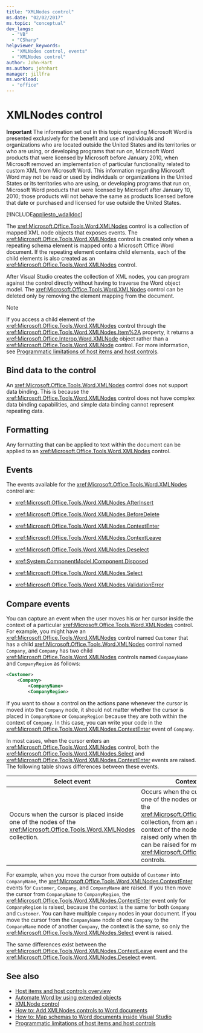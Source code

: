```yaml
---
title: "XMLNodes control"
ms.date: "02/02/2017"
ms.topic: "conceptual"
dev_langs:
  - "VB"
  - "CSharp"
helpviewer_keywords:
  - "XMLNodes control, events"
  - "XMLNodes control"
author: John-Hart
ms.author: johnhart
manager: jillfra
ms.workload:
  - "office"
---
```

# XMLNodes control
  **Important** The information set out in this topic regarding Microsoft Word is presented exclusively for the benefit and use of individuals and organizations who are located outside the United States and its territories or who are using, or developing programs that run on, Microsoft Word products that were licensed by Microsoft before January 2010, when Microsoft removed an implementation of particular functionality related to custom XML from Microsoft Word. This information regarding Microsoft Word may not be read or used by individuals or organizations in the United States or its territories who are using, or developing programs that run on, Microsoft Word products that were licensed by Microsoft after January 10, 2010; those products will not behave the same as products licensed before that date or purchased and licensed for use outside the United States.

 [!INCLUDE[appliesto_wdalldoc](../vsto/includes/appliesto-wdalldoc-md.md)]

 The <xref:Microsoft.Office.Tools.Word.XMLNodes> control is a collection of mapped XML node objects that exposes events. The <xref:Microsoft.Office.Tools.Word.XMLNodes> control is created only when a repeating schema element is mapped onto a Microsoft Office Word document. If the repeating element contains child elements, each of the child elements is also created as an <xref:Microsoft.Office.Tools.Word.XMLNodes> control.

 After Visual Studio creates the collection of XML nodes, you can program against the control directly without having to traverse the Word object model. The <xref:Microsoft.Office.Tools.Word.XMLNodes> control can be deleted only by removing the element mapping from the document.

> [!NOTE]
>  If you access a child element of the <xref:Microsoft.Office.Tools.Word.XMLNodes> control through the <xref:Microsoft.Office.Tools.Word.XMLNodes.Item%2A> property, it returns a <xref:Microsoft.Office.Interop.Word.XMLNode> object rather than a <xref:Microsoft.Office.Tools.Word.XMLNode> control. For more information, see [Programmatic limitations of host items and host controls](../vsto/programmatic-limitations-of-host-items-and-host-controls.md).

## Bind data to the control
 An <xref:Microsoft.Office.Tools.Word.XMLNodes> control does not support data binding. This is because the <xref:Microsoft.Office.Tools.Word.XMLNodes> control does not have complex data binding capabilities, and simple data binding cannot represent repeating data.

## Formatting
 Any formatting that can be applied to text within the document can be applied to an <xref:Microsoft.Office.Tools.Word.XMLNodes> control.

## Events
 The events available for the <xref:Microsoft.Office.Tools.Word.XMLNodes> control are:

-   <xref:Microsoft.Office.Tools.Word.XMLNodes.AfterInsert>

-   <xref:Microsoft.Office.Tools.Word.XMLNodes.BeforeDelete>

-   <xref:Microsoft.Office.Tools.Word.XMLNodes.ContextEnter>

-   <xref:Microsoft.Office.Tools.Word.XMLNodes.ContextLeave>

-   <xref:Microsoft.Office.Tools.Word.XMLNodes.Deselect>

-   <xref:System.ComponentModel.IComponent.Disposed>

-   <xref:Microsoft.Office.Tools.Word.XMLNodes.Select>

-   <xref:Microsoft.Office.Tools.Word.XMLNodes.ValidationError>

## Compare events
 You can capture an event when the user moves his or her cursor inside the context of a particular <xref:Microsoft.Office.Tools.Word.XMLNodes> control. For example, you might have an <xref:Microsoft.Office.Tools.Word.XMLNodes> control named `Customer` that has a child <xref:Microsoft.Office.Tools.Word.XMLNodes> control named `Company`, and `Company` has two child <xref:Microsoft.Office.Tools.Word.XMLNodes> controls named `CompanyName` and `CompanyRegion` as follows:

```xml
<Customer>
    <Company>
        <CompanyName>
        <CompanyRegion>
```

 If you want to show a control on the actions pane whenever the cursor is moved into the `Company` node, it should not matter whether the cursor is placed in `CompanyName` or `CompanyRegion` because they are both within the context of `Company`. In this case, you can write your code in the <xref:Microsoft.Office.Tools.Word.XMLNodes.ContextEnter> event of `Company`.

 In most cases, when the cursor enters an <xref:Microsoft.Office.Tools.Word.XMLNodes> control, both the <xref:Microsoft.Office.Tools.Word.XMLNodes.Select> and <xref:Microsoft.Office.Tools.Word.XMLNodes.ContextEnter> events are raised. The following table shows differences between these events.

|Select event|ContextEnter event|
|------------------|------------------------|
|Occurs when the cursor is placed inside one of the nodes of the <xref:Microsoft.Office.Tools.Word.XMLNodes> collection.|Occurs when the cursor is placed inside one of the nodes or descendant nodes of the <xref:Microsoft.Office.Tools.Word.XMLNodes> collection, from an area outside of the context of the node. In other words, it is raised only when the context changes, and can be raised for multiple nested <xref:Microsoft.Office.Tools.Word.XMLNodes> controls.|

 For example, when you move the cursor from outside of `Customer` into `CompanyName`, the <xref:Microsoft.Office.Tools.Word.XMLNodes.ContextEnter> events for `Customer`, `Company`, and `CompanyName` are raised. If you then move the cursor from `CompanyName` to `CompanyRegion`, the <xref:Microsoft.Office.Tools.Word.XMLNodes.ContextEnter> event only for `CompanyRegion` is raised, because the context is the same for both `Company` and `Customer`. You can have multiple `Company` nodes in your document. If you move the cursor from the `CompanyName` node of one `Company` to the `CompanyName` node of another `Company`, the context is the same, so only the <xref:Microsoft.Office.Tools.Word.XMLNodes.Select> event is raised.

 The same differences exist between the <xref:Microsoft.Office.Tools.Word.XMLNodes.ContextLeave> event and the <xref:Microsoft.Office.Tools.Word.XMLNodes.Deselect> event.

## See also
- [Host items and host controls overview](../vsto/host-items-and-host-controls-overview.md)
- [Automate Word by using extended objects](../vsto/automating-word-by-using-extended-objects.md)
- [XMLNode control](../vsto/xmlnode-control.md)
- [How to: Add XMLNodes controls to Word documents](../vsto/how-to-add-xmlnodes-controls-to-word-documents.md)
- [How to: Map schemas to Word documents inside Visual Studio](../vsto/how-to-map-schemas-to-word-documents-inside-visual-studio.md)
- [Programmatic limitations of host items and host controls](../vsto/programmatic-limitations-of-host-items-and-host-controls.md)
